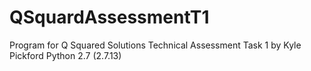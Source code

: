 # QSquardAssessmentT1
Program for Q Squared Solutions Technical Assessment Task 1
by Kyle Pickford
Python 2.7 (2.7.13)
